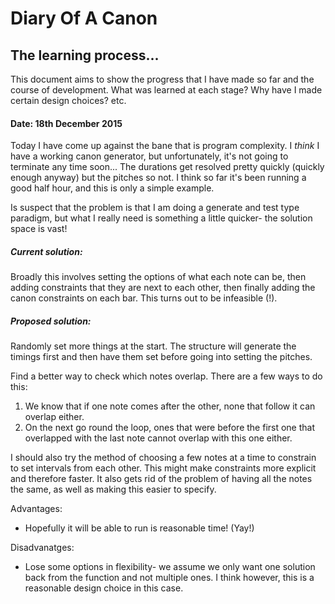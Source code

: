 # Diary Of A Canon
## The learning process...

This document aims to show the progress that I have made so far and the course of development. What was learned at each stage? Why have I made certain design choices? etc.

#### Date: 18th December 2015

Today I have come up against the bane that is program complexity. I *think* I have a working canon generator, but unfortunately, it's not going to terminate any time soon... The durations get resolved pretty quickly (quickly enough anyway) but the pitches so not. I think so far it's been running a good half hour, and this is only a simple example.

Is suspect that the problem is that I am doing a generate and test type paradigm, but what I really need is something a little quicker- the solution space is vast!

##### Current solution:

Broadly this involves setting the options of what each note can be, then adding constraints that they are next to each other, then finally adding the canon constraints on each bar. This turns out to be infeasible (!).

##### Proposed solution:

Randomly set more things at the start. The structure will generate the timings first and then have them set before going into setting the pitches.

Find a better way to check which notes overlap. There are a few ways to do this:
1. We know that if one note comes after the other, none that follow it can overlap either.
2. On the next go round the loop, ones that were before the first one that overlapped with the last note cannot overlap with this one either.

I should also try the method of choosing a few notes at a time to constrain to set intervals from each other. This might make constraints more explicit and therefore faster. It also gets rid of the problem of having all the notes the same, as well as making this easier to specify.

Advantages:
* Hopefully it will be able to run is reasonable time! (Yay!)

Disadvanatges:
* Lose some options in flexibility- we assume we only want one solution back from the function and not multiple ones. I think however, this is a reasonable design choice in this case.
